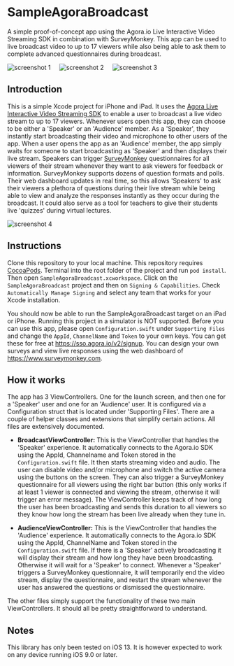 # SampleAgoraBroadcast
A simple proof-of-concept app using the Agora.io Live Interactive Video Streaming SDK in combination with SurveyMonkey. This app can be used to live broadcast video to up to 17 viewers while also being able to ask them to complete advanced questionnaires during broadcast.

![screenshot 1](https://rogerdcarvalho.com/agora1.png "One-click livestreaming")&nbsp;&nbsp;&nbsp;&nbsp;
![screenshot 2](https://rogerdcarvalho.com/agora2.png "Trigger surveys during broadcast")&nbsp;&nbsp;&nbsp;&nbsp;
![screenshot 3](https://rogerdcarvalho.com/agora3.png "Users respond instantly")&nbsp;&nbsp;&nbsp;&nbsp;

## Introduction
This is a simple Xcode project for iPhone and iPad. It uses the [Agora Live Interactive Video Streaming SDK](https://docs.agora.io/en/Interactive%20Broadcast/start_live_ios?platform=iOS) to enable a user to broadcast a live video stream to up to 17 viewers. Whenever users open this app, they can choose to be either a 'Speaker' or an 'Audience' member. As a 'Speaker', they instantly start broadcasting their video and microphone to other users of the app. When a user opens the app as an 'Audience' member, the app simply waits for someone to start broadcasting as 'Speaker' and then displays their live stream. Speakers can trigger [SurveyMonkey](https://github.com/SurveyMonkey/surveymonkey-ios-sdk) questionnaires for all viewers of their stream whenever they want to ask viewers for feedback or information. SurveyMonkey supports dozens of question formats and polls. Their web dashboard updates in real time, so this allows 'Speakers' to ask their viewers a plethora of questions during their live stream while being able to view and analyze the responses instantly as they occur during the broadcast. It could also serve as a tool for teachers to give their students live 'quizzes' during virtual lectures.

![screenshot 4](https://rogerdcarvalho.com/agora4.png "Analyze results in real time")

## Instructions
Clone this repository to your local machine. This repository requires [CocoaPods](https://cocoapods.org). Terminal into the root folder of the project and run `pod install`. Then open `SampleAgoraBroadcast.xcworkspace`. Click on the `SampleAgoraBroadcast` project and then on `Signing & Capabilities`. Check `Automatically Manage Signing` and select any team that works for your Xcode installation. 

You should now be able to run the SampleAgoraBroadcast target on an iPad or iPhone. Running this project in a simulator is NOT supported. Before you can use this app, please open `Configuration.swift` under `Supporting Files` and change the `AppId`, `ChannelName` and `Token` to your own keys. You can get these for free at https://sso.agora.io/v2/signup. You can design your own surveys and view live responses using the web dashboard of https://www.surveymonkey.com.

## How it works
The app has 3 ViewControllers. One for the launch screen, and then one for a 'Speaker' user and one for an 'Audience' user. It is configured via a Configuration struct that is located under 'Supporting Files'. There are a couple of helper classes and extensions that simplify certain actions. All files are extensively documented.

* **BroadcastViewController:** This is the ViewController that handles the 'Speaker' experience. It automatically connects to the Agora.io SDK using the AppId, Channelname and Token stored in the `Configuration.swift` file. It then starts streaming video and audio. The user can disable video and/or microphone and switch the active camera using the buttons on the screen. They can also trigger a SurveyMonkey questionnaire for all viewers using the right bar button (this only works if at least 1 viewer is connected and viewing the stream, otherwise it will trigger an error message). The ViewController keeps track of how long the user has been broadcasting and sends this duration to all viewers so they know how long the stream has been live already when they tune in.

* **AudienceViewController:** This is the ViewController that handles the 'Audience' experience. It automatically connects to the Agora.io SDK using the AppId, ChannelName and Token stored in the `Configuration.swift` file. If there is a 'Speaker' actively broadcasting it will display their stream and how long they have been broadcasting. Otherwise it will wait for a 'Speaker' to connect. Whenever a 'Speaker' triggers a SurveyMonkey questionnaire, it will temporarily end the video stream, display the questionnaire, and restart the stream whenever the user has answered the questions or dismissed the questionnaire.

The other files simply support the functionality of these two main ViewControllers. It should all be pretty straightforward to understand.

## Notes
This library has only been tested on iOS 13. It is however expected to work on any device running iOS 9.0 or later.

